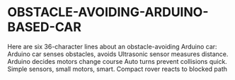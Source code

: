 # OBSTACLE-AVOIDING-ARDUINO-BASED-CAR
Here are six 36-character lines about an obstacle-avoiding Arduino car:  Arduino car senses obstacles, avoids Ultrasonic sensor measures distance. Arduino decides motors change course Auto turns prevent collisions quick. Simple sensors, small motors, smart. Compact rover reacts to blocked path
